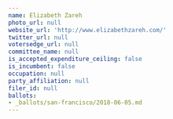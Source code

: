 ```yaml
---
name: Elizabeth Zareh
photo_url: null
website_url: 'http://www.elizabethzareh.com/'
twitter_url: null
votersedge_url: null
committee_name: null
is_accepted_expenditure_ceiling: false
is_incumbent: false
occupation: null
party_affiliation: null
filer_id: null
ballots:
- _ballots/san-francisco/2018-06-05.md
---
```

